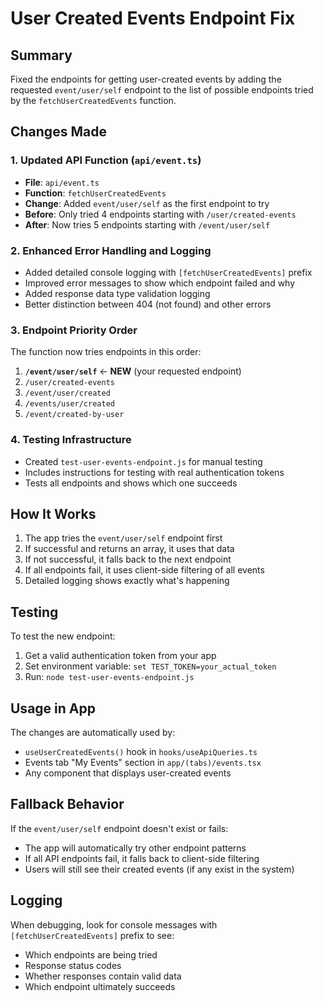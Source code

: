 # User Created Events Endpoint Fix

## Summary
Fixed the endpoints for getting user-created events by adding the requested `event/user/self` endpoint to the list of possible endpoints tried by the `fetchUserCreatedEvents` function.

## Changes Made

### 1. Updated API Function (`api/event.ts`)
- **File**: `api/event.ts`
- **Function**: `fetchUserCreatedEvents`
- **Change**: Added `event/user/self` as the first endpoint to try
- **Before**: Only tried 4 endpoints starting with `/user/created-events`
- **After**: Now tries 5 endpoints starting with `/event/user/self`

### 2. Enhanced Error Handling and Logging
- Added detailed console logging with `[fetchUserCreatedEvents]` prefix
- Improved error messages to show which endpoint failed and why
- Added response data type validation logging
- Better distinction between 404 (not found) and other errors

### 3. Endpoint Priority Order
The function now tries endpoints in this order:
1. **`/event/user/self`** ← **NEW** (your requested endpoint)
2. `/user/created-events`
3. `/event/user/created`
4. `/events/user/created`
5. `/event/created-by-user`

### 4. Testing Infrastructure
- Created `test-user-events-endpoint.js` for manual testing
- Includes instructions for testing with real authentication tokens
- Tests all endpoints and shows which one succeeds

## How It Works

1. The app tries the `event/user/self` endpoint first
2. If successful and returns an array, it uses that data
3. If not successful, it falls back to the next endpoint
4. If all endpoints fail, it uses client-side filtering of all events
5. Detailed logging shows exactly what's happening

## Testing

To test the new endpoint:
1. Get a valid authentication token from your app
2. Set environment variable: `set TEST_TOKEN=your_actual_token`
3. Run: `node test-user-events-endpoint.js`

## Usage in App

The changes are automatically used by:
- `useUserCreatedEvents()` hook in `hooks/useApiQueries.ts`
- Events tab "My Events" section in `app/(tabs)/events.tsx`
- Any component that displays user-created events

## Fallback Behavior

If the `event/user/self` endpoint doesn't exist or fails:
- The app will automatically try other endpoint patterns
- If all API endpoints fail, it falls back to client-side filtering
- Users will still see their created events (if any exist in the system)

## Logging

When debugging, look for console messages with `[fetchUserCreatedEvents]` prefix to see:
- Which endpoints are being tried
- Response status codes
- Whether responses contain valid data
- Which endpoint ultimately succeeds
